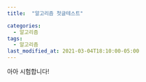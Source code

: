 ```yaml
---
title:  "알고리즘 첫글테스트"

categories:
  - 알고리즘
tags:
  - 알고리즘
last_modified_at: 2021-03-04T18:10:00-05:00
---
```



아아 시험합니다!
